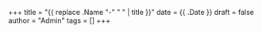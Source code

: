 +++
title = "{{ replace .Name "-" " " | title }}"
date = {{ .Date }}
draft = false
author = "Admin"
tags = []
+++

